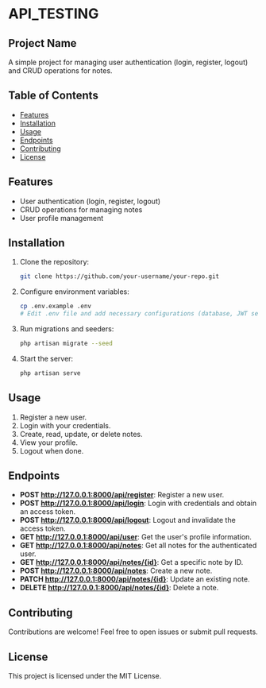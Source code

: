 # API_TESTING

## Project Name

A simple project for managing user authentication (login, register, logout) and CRUD operations for notes.

## Table of Contents

- [Features](#features)
- [Installation](#installation)
- [Usage](#usage)
- [Endpoints](#endpoints)
- [Contributing](#contributing)
- [License](#license)

## Features

- User authentication (login, register, logout)
- CRUD operations for managing notes
- User profile management

## Installation

1. Clone the repository:
   ```bash
   git clone https://github.com/your-username/your-repo.git
   ```

2. Configure environment variables:
   ```bash
   cp .env.example .env
   # Edit .env file and add necessary configurations (database, JWT secret, etc.)
   ```

3. Run migrations and seeders:
   ```bash
   php artisan migrate --seed
   ```

4. Start the server:
   ```bash
   php artisan serve
   ```

## Usage

1. Register a new user.
2. Login with your credentials.
3. Create, read, update, or delete notes.
4. View your profile.
5. Logout when done.

## Endpoints

- **POST http://127.0.0.1:8000/api/register**: Register a new user.
- **POST http://127.0.0.1:8000/api/login**: Login with credentials and obtain an access token.
- **POST http://127.0.0.1:8000/api/logout**: Logout and invalidate the access token.
- **GET http://127.0.0.1:8000/api/user**: Get the user's profile information.
- **GET http://127.0.0.1:8000/api/notes**: Get all notes for the authenticated user.
- **GET http://127.0.0.1:8000/api/notes/{id}**: Get a specific note by ID.
- **POST http://127.0.0.1:8000/api/notes**: Create a new note.
- **PATCH http://127.0.0.1:8000/api/notes/{id}**: Update an existing note.
- **DELETE http://127.0.0.1:8000/api/notes/{id}**: Delete a note.

## Contributing

Contributions are welcome! Feel free to open issues or submit pull requests.

## License

This project is licensed under the MIT License.
